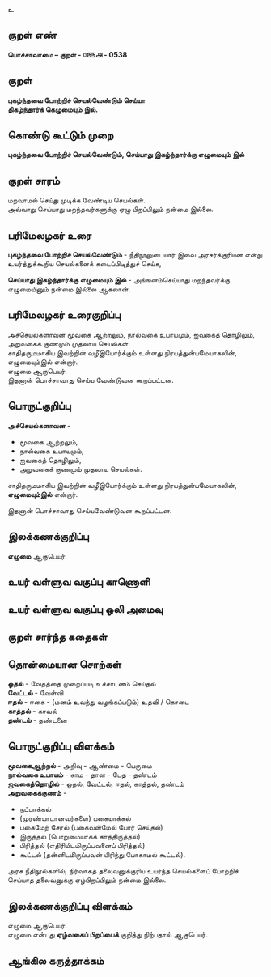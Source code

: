 உ

## குறள் எண் 

**பொச்சாவாமை  – குறள் - ௦௫௩௮ - 0538**  

## குறள் 

**புகழ்ந்தவை போற்றிச் செயல்வேண்டும் செய்யா  
திகழ்ந்தார்க் கெழுமையும் இல்.**

## கொண்டு கூட்டும் முறை

**புகழ்ந்தவை போற்றிச் செயல்வேண்டும், செய்யாது இகழ்ந்தார்க்கு எழுமையும் இல்**

## குறள் சாரம் 

மறவாமல் செய்து முடிக்க வேண்டிய செயல்கள்.  
அவ்வாறு செய்யாது மறந்தவர்களுக்கு ஏழு பிறப்பிலும் நன்மை இல்லை.  

## பரிமேலழகர் உரை

**புகழ்ந்தவை போற்றிச் செயல்வேண்டும்** - நீதிநூலுடையார் இவை அரசர்க்குரியன என்று உயர்த்துக்கூறிய செயல்களைக் கடைப்பிடித்துச் செய்க,  

**செய்யாது இகழ்ந்தார்க்கு எழுமையும் இல்** - அங்ஙனம்செய்யாது மறந்தவர்க்கு எழுமையினும் நன்மை இல்லை ஆகலான். 

## பரிமேலழகர் உரைகுறிப்பு   

அச்செயல்களாவன மூவகை ஆற்றலும், நால்வகை உபாயமும், ஐவகைத் தொழிலும், அறுவகைக் குணமும் முதலாய செயல்கள்.  
சாதிதருமமாகிய இவற்றின் வழீஇயோர்க்கும் உள்ளது நிரயத்துன்பமேயாகலின், எழுமையும்இல் என்றார்.  
எழுமை ஆகுபெயர்.  
இதனான் பொச்சாவாது செய்ய வேண்டுவன கூறப்பட்டன.    

## பொருட்குறிப்பு 

**அச்செயல்களாவன** -  
* மூவகை ஆற்றலும்,  
* நால்வகை உபாயமும்,  
* ஐவகைத் தொழிலும்,  
* அறுவகைக் குணமும் முதலாய செயல்கள்.  

சாதிதருமமாகிய இவற்றின் வழீஇயோர்க்கும் உள்ளது நிரயத்துன்பமேயாகலின், **எழுமையும்இல்** என்றார்.  

இதனான் பொச்சாவாது செய்யவேண்டுவன கூறப்பட்டன.    

## இலக்கணக்குறிப்பு  

**எழுமை** ஆகுபெயர்.  

## உயர் வள்ளுவ வகுப்பு காணொளி


## உயர் வள்ளுவ வகுப்பு ஒலி அமைவு 

 
## குறள் சார்ந்த கதைகள் 


## தொன்மையான சொற்கள்

**ஓதல்** - வேதத்தை முறைப்படி உச்சாடனம் செய்தல்     
**வேட்டல்** - வேள்வி    
**ஈதல்** - ஈகை - (மனம் உவந்து வழங்கப்படும்) உதவி / கொடை  
**காத்தல்** - காவல்  
**தண்டம்** - தண்டனை    

## பொருட்குறிப்பு விளக்கம்

**மூவகைஆற்றல்** - அறிவு - ஆண்மை - பெருமை  
**நால்வகை உபாயம்** - சாம - தான - பேத - தண்டம்   
**ஐவகைத்தொழில்** - ஓதல், வேட்டல், ஈதல், காத்தல், தண்டம்  
**அறுவகைக்குணம்** -  
  * நட்பாக்கல் 
  * (முரண்பாடானவர்களை) பகையாக்கல் 
  * பகைமேற் சேரல் (பகைவன்மேல் போர் செய்தல்)
  * இருத்தல் (பொறுமையாகக் காத்திருத்தல்) 
  * பிரித்தல் (எதிரியிடமிருப்பவனைப் பிரித்தல்) 
  * கூட்டல் (தன்னிடமிருப்பவன் பிரிந்து போகாமல் கூட்டல்). 

அரச நீதிநூல்களில், நிர்வாகத் தலைவனுக்குரிய உயர்ந்த செயல்களைப் போற்றிச் செய்யாத தலைவனுக்கு ஏழ்பிறப்பிலும் நன்மை இல்லை.  

## இலக்கணக்குறிப்பு விளக்கம்

எழுமை ஆகுபெயர்.  
எழுமை என்பது **ஏழ்வகைப் பிறப்பைக்** குறித்து நிற்பதால் ஆகுபெயர்.  

## ஆங்கில கருத்தாக்கம் 


